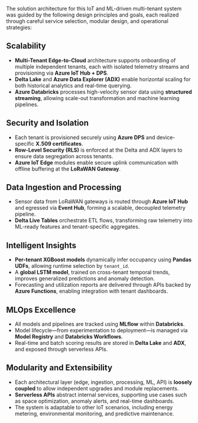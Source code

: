 The solution architecture for this IoT and ML-driven multi-tenant system was guided by the following design principles and goals, each realized through careful service selection, modular design, and operational strategies:

## **Scalability**

- **Multi-Tenant Edge-to-Cloud** architecture supports onboarding of multiple independent tenants, each with isolated telemetry streams and provisioning via **Azure IoT Hub + DPS**.
- **Delta Lake** and **Azure Data Explorer (ADX)** enable horizontal scaling for both historical analytics and real-time querying.
- **Azure Databricks** processes high-velocity sensor data using **structured streaming**, allowing scale-out transformation and machine learning pipelines.

## **Security and Isolation**

- Each tenant is provisioned securely using **Azure DPS** and device-specific **X.509 certificates**.
- **Row-Level Security (RLS)** is enforced at the Delta and ADX layers to ensure data segregation across tenants.
- **Azure IoT Edge** modules enable secure uplink communication with offline buffering at the **LoRaWAN Gateway**.

## **Data Ingestion and Processing**

- Sensor data from LoRaWAN gateways is routed through **Azure IoT Hub** and egressed via **Event Hub**, forming a scalable, decoupled telemetry pipeline.
- **Delta Live Tables** orchestrate ETL flows, transforming raw telemetry into ML-ready features and tenant-specific aggregates.

## **Intelligent Insights**

- **Per-tenant XGBoost models** dynamically infer occupancy using **Pandas UDFs**, allowing runtime selection by `tenant_id`.
- A **global LSTM model**, trained on cross-tenant temporal trends, improves generalized predictions and anomaly detection.
- Forecasting and utilization reports are delivered through APIs backed by **Azure Functions**, enabling integration with tenant dashboards.

## **MLOps Excellence**

- All models and pipelines are tracked using **MLflow** within **Databricks**.
- Model lifecycle—from experimentation to deployment—is managed via **Model Registry** and **Databricks Workflows**.
- Real-time and batch scoring results are stored in **Delta Lake** and **ADX**, and exposed through serverless APIs.

## **Modularity and Extensibility**

- Each architectural layer (edge, ingestion, processing, ML, API) is **loosely coupled** to allow independent upgrades and module replacements.
- **Serverless APIs** abstract internal services, supporting use cases such as space optimization, anomaly alerts, and real-time dashboards.
- The system is adaptable to other IoT scenarios, including energy metering, environmental monitoring, and predictive maintenance.
